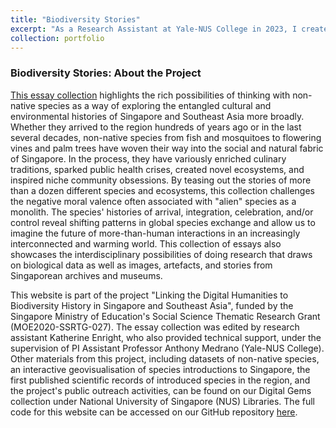 ```yaml
---
title: "Biodiversity Stories"
excerpt: "As a Research Assistant at Yale-NUS College in 2023, I created the digital essay collection and website <b>_Biodiversity Stories: Cultural Environmental Histories of Introduced Species in Singapore and Southeast Asia_</b>. I worked with eight student authors to develop 16 interactive visual essays that showcase the rich histories and contemporary lives of non-native species, using Juncture, a platform developed by JSTOR Labs and Dumbarton Oaks. I edited each essay and the collection as a whole, taught the authors how to use Juncture, and created the website. <br> <br> [<img src='/images/Biodiversity Stories homepage.jpeg' width='400'>](https://www.juncture-digital.org/Digital-Scholarship-NUS-Libraries/biodiversitystories/)"
collection: portfolio
---
```


<h3>Biodiversity Stories: About the Project</h3>

[This essay collection](https://www.juncture-digital.org/Digital-Scholarship-NUS-Libraries/biodiversitystories/) highlights the rich possibilities of thinking with non-native species as a way of exploring the entangled cultural and environmental histories of Singapore and Southeast Asia more broadly. Whether they arrived to the region hundreds of years ago or in the last several decades, non-native species from fish and mosquitoes to flowering vines and palm trees have woven their way into the social and natural fabric of Singapore. In the process, they have variously enriched culinary traditions, sparked public health crises, created novel ecosystems, and inspired niche community obsessions. By teasing out the stories of more than a dozen different species and ecosystems, this collection challenges the negative moral valence often associated with "alien" species as a monolith. The species' histories of arrival, integration, celebration, and/or control reveal shifting patterns in global species exchange and allow us to imagine the future of more-than-human interactions in an increasingly interconnected and warming world. This collection of essays also showcases the interdisciplinary possibilities of doing research that draws on biological data as well as images, artefacts, and stories from Singaporean archives and museums.

This website is part of the project "Linking the Digital Humanities to Biodiversity History in Singapore and Southeast Asia", funded by the Singapore Ministry of Education's Social Science Thematic Research Grant (MOE2020-SSRTG-027). The essay collection was edited by research assistant Katherine Enright, who also provided technical support, under the supervision of PI Assistant Professor Anthony Medrano (Yale-NUS College). Other materials from this project, including datasets of non-native species, an interactive geovisualisation of species introductions to Singapore, the first published scientific records of introduced species in the region, and the project's public outreach activities, can be found on our Digital Gems collection under National University of Singapore (NUS) Libraries. The full code for this website can be accessed on our GitHub repository [here](https://github.com/Digital-Scholarship-NUS-Libraries/biodiversitystories).
